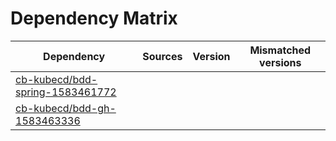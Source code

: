 # Dependency Matrix

Dependency | Sources | Version | Mismatched versions
---------- | ------- | ------- | -------------------
[cb-kubecd/bdd-spring-1583461772](https://github.com/cb-kubecd/bdd-spring-1583461772.git) |  | []() | 
[cb-kubecd/bdd-gh-1583463336](https://github.com/cb-kubecd/bdd-gh-1583463336.git) |  | []() | 

